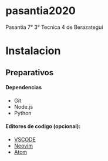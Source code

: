 # pasantia2020
Pasantia 7° 3° Tecnica 4 de Berazategui

# Instalacion
## Preparativos
#### Dependencias
* Git
* Node.js
* Python
#### Editores de codigo (opcional):
* [VSCODE](https://code.visualstudio.com/)
* [Neovim](https://neovim.io/)
* [Atom](https://atom.io/)
